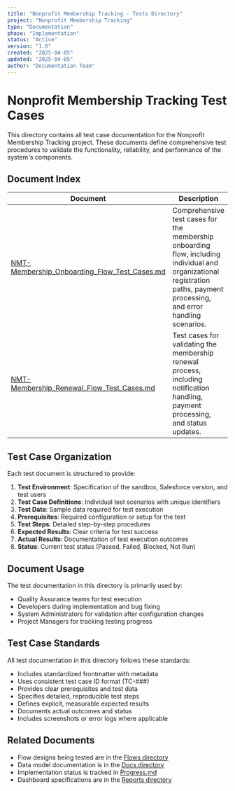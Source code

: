 ```yaml
---
title: "Nonprofit Membership Tracking - Tests Directory"
project: "Nonprofit Membership Tracking"
type: "Documentation"
phase: "Implementation"
status: "Active"
version: "1.0"
created: "2025-04-05"
updated: "2025-04-05"
author: "Documentation Team"
---
```


# Nonprofit Membership Tracking Test Cases

This directory contains all test case documentation for the Nonprofit Membership Tracking project. These documents define comprehensive test procedures to validate the functionality, reliability, and performance of the system's components.

## Document Index

| Document | Description |
|----------|-------------|
| [NMT-Membership_Onboarding_Flow_Test_Cases.md](NMT-Membership_Onboarding_Flow_Test_Cases.md) | Comprehensive test cases for the membership onboarding flow, including individual and organizational registration paths, payment processing, and error handling scenarios. |
| [NMT-Membership_Renewal_Flow_Test_Cases.md](NMT-Membership_Renewal_Flow_Test_Cases.md) | Test cases for validating the membership renewal process, including notification handling, payment processing, and status updates. |

## Test Case Organization

Each test document is structured to provide:

1. **Test Environment**: Specification of the sandbox, Salesforce version, and test users
2. **Test Case Definitions**: Individual test scenarios with unique identifiers
3. **Test Data**: Sample data required for test execution
4. **Prerequisites**: Required configuration or setup for the test
5. **Test Steps**: Detailed step-by-step procedures
6. **Expected Results**: Clear criteria for test success
7. **Actual Results**: Documentation of test execution outcomes
8. **Status**: Current test status (Passed, Failed, Blocked, Not Run)

## Document Usage

The test documentation in this directory is primarily used by:
- Quality Assurance teams for test execution
- Developers during implementation and bug fixing
- System Administrators for validation after configuration changes
- Project Managers for tracking testing progress

## Test Case Standards

All test documentation in this directory follows these standards:
- Includes standardized frontmatter with metadata
- Uses consistent test case ID format (TC-###)
- Provides clear prerequisites and test data
- Specifies detailed, reproducible test steps
- Defines explicit, measurable expected results
- Documents actual outcomes and status
- Includes screenshots or error logs where applicable

## Related Documents

- Flow designs being tested are in the [Flows directory](../Flows/)
- Data model documentation is in the [Docs directory](../Docs/)
- Implementation status is tracked in [Progress.md](../Progress.md)
- Dashboard specifications are in the [Reports directory](../Reports/) 